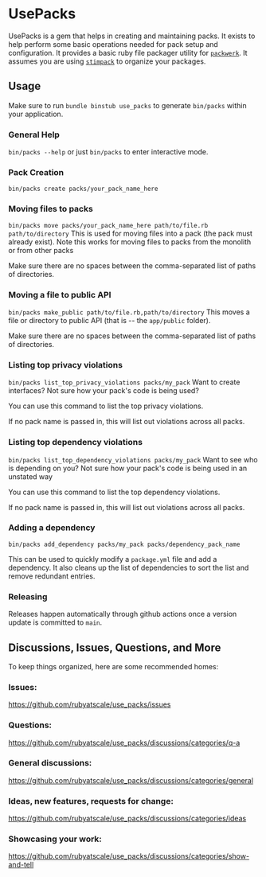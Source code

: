 # UsePacks

UsePacks is a gem that helps in creating and maintaining packs. It exists to help perform some basic operations needed for pack setup and configuration. It provides a basic ruby file packager utility for [`packwerk`](https://github.com/Shopify/packwerk/). It assumes you are using [`stimpack`](https://github.com/rubyatscale/stimpack) to organize your packages.

## Usage
Make sure to run `bundle binstub use_packs` to generate `bin/packs` within your application.

### General Help
`bin/packs --help` or just `bin/packs` to enter interactive mode.

### Pack Creation
`bin/packs create packs/your_pack_name_here`

### Moving files to packs
`bin/packs move packs/your_pack_name_here path/to/file.rb path/to/directory`
This is used for moving files into a pack (the pack must already exist).
Note this works for moving files to packs from the monolith or from other packs

Make sure there are no spaces between the comma-separated list of paths of directories.

### Moving a file to public API
`bin/packs make_public path/to/file.rb,path/to/directory`
This moves a file or directory to public API (that is -- the `app/public` folder).

Make sure there are no spaces between the comma-separated list of paths of directories.

### Listing top privacy violations
`bin/packs list_top_privacy_violations packs/my_pack`
Want to create interfaces? Not sure how your pack's code is being used?

You can use this command to list the top privacy violations.

If no pack name is passed in, this will list out violations across all packs.

### Listing top dependency violations
`bin/packs list_top_dependency_violations packs/my_pack`
Want to see who is depending on you? Not sure how your pack's code is being used in an unstated way

You can use this command to list the top dependency violations.

If no pack name is passed in, this will list out violations across all packs.

### Adding a dependency
`bin/packs add_dependency packs/my_pack packs/dependency_pack_name`

This can be used to quickly modify a `package.yml` file and add a dependency. It also cleans up the list of dependencies to sort the list and remove redundant entries.

### Releasing
Releases happen automatically through github actions once a version update is committed to `main`.

## Discussions, Issues, Questions, and More
To keep things organized, here are some recommended homes:

### Issues:
https://github.com/rubyatscale/use_packs/issues

### Questions:
https://github.com/rubyatscale/use_packs/discussions/categories/q-a

### General discussions:
https://github.com/rubyatscale/use_packs/discussions/categories/general

### Ideas, new features, requests for change:
https://github.com/rubyatscale/use_packs/discussions/categories/ideas

### Showcasing your work:
https://github.com/rubyatscale/use_packs/discussions/categories/show-and-tell
